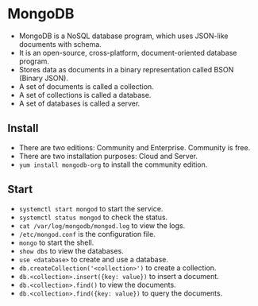 # MongoDB

- MongoDB is a NoSQL database program, which uses JSON-like documents with schema.
- It is an open-source, cross-platform, document-oriented database program.
- Stores data as documents in a binary representation called BSON (Binary JSON).
- A set of documents is called a collection.
- A set of collections is called a database.
- A set of databases is called a server.

## Install

- There are two editions: Community and Enterprise. Community is free.
- There are two installation purposes: Cloud and Server.
- `yum install mongodb-org` to install the community edition.

## Start

- `systemctl start mongod` to start the service.
- `systemctl status mongod` to check the status.
- `cat /var/log/mongodb/mongod.log` to view the logs.
- `/etc/mongod.conf` is the configuration file.
- `mongo` to start the shell.
- `show dbs` to view the databases.
- `use <database>` to create and use a database.
- `db.createCollection('<collection>')` to create a collection.
- `db.<collection>.insert({key: value})` to insert a document.
- `db.<collection>.find()` to view the documents.
- `db.<collection>.find({key: value})` to query the documents.
